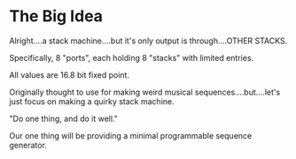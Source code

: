 # The Big Idea

Alright....a stack machine....but it's only output is through....OTHER STACKS.

Specifically, 8 "ports", each holding 8 "stacks" with limited entries.

All values are 16.8 bit fixed point.

Originally thought to use for making weird musical sequences....but....let's just focus on making a quirky stack machine.

"Do one thing, and do it well."

Our one thing will be providing a minimal programmable sequence generator.